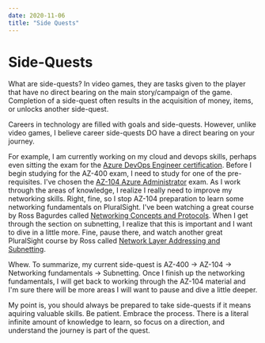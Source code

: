 ```yaml
---
date: 2020-11-06
title: "Side Quests"
---
```

# Side-Quests

What are side-quests? In video games, they are tasks given to the player that have no direct bearing on the main story/campaign of the game. Completion of a side-quest often results in the acquisition of money, items, or unlocks another side-quest.

Careers in technology are filled with goals and side-quests. However, unlike video games, I believe career side-quests DO have a direct bearing on your journey.

For example, I am currently working on my cloud and devops skills, perhaps even sitting the exam for the [Azure DevOps Engineer certification](https://docs.microsoft.com/en-us/learn/certifications/exams/az-400). Before I begin studying for the AZ-400 exam, I need to study for one of the pre-requisites. I've chosen the [AZ-104 Azure Administrator](https://docs.microsoft.com/en-us/learn/certifications/azure-administrator) exam. As I work through the areas of knowledge, I realize I really need to improve my networking skills. Right, fine, so I stop AZ-104 preparation to learn some networking fundamentals on PluralSight. I've been watching a great course by Ross Bagurdes called [Networking Concepts and Protocols](https://app.pluralsight.com/library/courses/comptia-network-plus-networking-concepts/table-of-contents). When I get through the section on subnetting, I realize that this is important and I want to dive in a little more. Fine, pause there, and watch another great PluralSight course by Ross called [Network Layer Addressing and Subnetting](https://app.pluralsight.com/library/courses/network-layer-addressing-subnetting/table-of-contents).

Whew. To summarize, my current side-quest is AZ-400 -> AZ-104 -> Networking fundamentals -> Subnetting. Once I finish up the networking fundamentals, I will get back to working through the AZ-104 material and I'm sure there will be more areas I will want to pause and dive a little deeper.

My point is, you should always be prepared to take side-quests if it means aquiring valuable skills. Be patient. Embrace the process. There is a literal infinite amount of knowledge to learn, so focus on a direction, and understand the journey is part of the quest.
